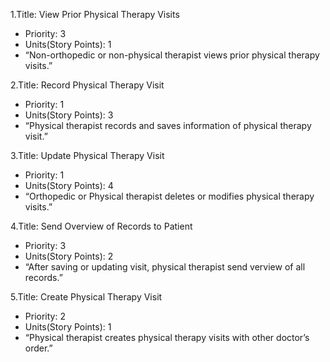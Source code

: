 1.Title: View Prior Physical Therapy Visits
- Priority: 3
- Units(Story Points): 1
- “Non-orthopedic or non-physical therapist views prior physical therapy visits.”

2.Title: Record Physical Therapy Visit
- Priority: 1
- Units(Story Points): 3
- “Physical therapist records and saves information of physical therapy visit.”

3.Title: Update Physical Therapy Visit
- Priority: 1
- Units(Story Points): 4
- “Orthopedic or Physical therapist deletes or modifies physical therapy visits.”

4.Title: Send Overview of Records to Patient
- Priority: 3
- Units(Story Points): 2
- “After saving or updating visit, physical therapist send verview of all records.”

5.Title: Create Physical Therapy Visit
- Priority: 2
- Units(Story Points): 1
- “Physical therapist creates physical therapy visits with other doctor’s order.”

